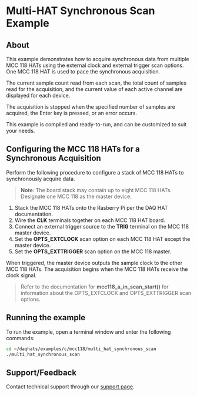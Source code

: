 # Multi-HAT Synchronous Scan Example

## About
This example demonstrates how to acquire synchronous data from multiple
MCC 118 HATs using the external clock and external trigger scan options.
One MCC 118 HAT is used to pace the synchronous acquisition.

The current sample count read from each scan, the total count of samples read
for the acquisition, and the current value of each active channel are displayed
for each device.

The acquisition is stopped when the specified number of samples are acquired,
the Enter key is pressed, or an error occurs.

This example is compiled and ready-to-run, and can be customized to suit
your needs.

## Configuring the MCC 118 HATs for a Synchronous Acquisition
Perform the following procedure to configure a stack of MCC 118 HATs to
synchronously acquire data.

> **Note**: The board stack may contain up to eight MCC 118 HATs.
Designate one MCC 118 as the master device.

1. Stack the MCC 118 HATs onto the Rasberry Pi per the DAQ HAT documentation.
2. Wire the **CLK** terminals together on each MCC 118 HAT board.
3. Connect an external trigger source to the **TRIG** terminal on the MCC 118
master device.
4. Set the **OPTS_EXTCLOCK** scan option on each MCC 118 HAT except the master device.
5. Set the **OPTS_EXTTRIGGER** scan option on the MCC 118 master.

When triggered, the master device outputs the sample clock to the other MCC 118
HATs. The acquisition begins when the MCC 118 HATs receive the clock signal.

> Refer to the documentation for **mcc118_a_in_scan_start()** for information
about the OPTS_EXTCLOCK and OPTS_EXTTRIGGER scan options.

## Running the example
To run the example, open a terminal window and enter the following commands:
```sh
cd ~/daqhats/examples/c/mcc118/multi_hat_synchronous_scan
./multi_hat_synchronous_scan
```

## Support/Feedback
Contact technical support through our
[support page](https://www.mccdaq.com/support/support_form.aspx).
